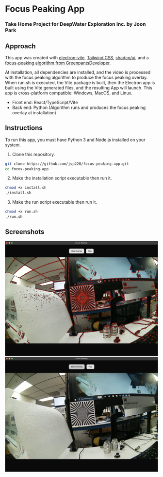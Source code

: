 # Focus Peaking App

### Take Home Project for DeepWater Exploration Inc. by Joon Park

## Approach

This app was created with [electron-vite](https://electron-vite.org/), [Tailwind CSS](https://tailwindcss.com/), [shadcn/ui](https://ui.shadcn.com/), and a [focus-peaking algorithm from GreenpantsDeveloper](https://github.com/GreenpantsDeveloper/focus-peaking).

At installation, all dependencies are installed, and the video is processed with the focus peaking algorithm to produce the focus peaking overlay. When run.sh is executed, the Vite package is built, then the Electron app is built using the Vite generated files, and the resulting App will launch. This app is cross-platform compatible: Windows, MacOS, and Linux.

-   Front end: React/TypeScript/Vite
-   Back end: Python (Algorithm runs and produces the focus peaking overlay at installation)

## Instructions

To run this app, you must have Python 3 and Node.js installed on your system.

1. Clone this repository.

```bash
git clone https://github.com/jsp220/focus-peaking-app.git
cd focus-peaking-app
```

2. Make the installation script executable then run it.

```bash
chmod +x install.sh
./install.sh
```

3. Make the run script executable then run it.

```bash
chmod +x run.sh
./run.sh
```

## Screenshots

![Screenshot with overlay on](assets/1.jpg)
![Screenshot with overlay off](assets/2.jpg)
